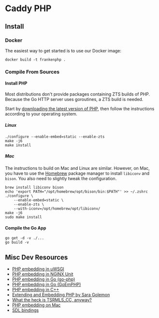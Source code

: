 # Caddy PHP


## Install

### Docker

The easiest way to get started is to use our Docker image:

```
docker build -t frankenphp .
```

### Compile From Sources

#### Install PHP

Most distributions don't provide packages containing ZTS builds of PHP.
Because the Go HTTP server uses goroutines, a ZTS build is needed.

Start by [downloading the latest version of PHP](https://www.php.net/downloads.php),
then follow the instructions according to your operating system.

##### Linux

```
./configure --enable-embed=static --enable-zts
make -j6
make install
```

##### Mac

The instructions to build on Mac and Linux are similar.
However, on Mac, you have to use the [Homebrew](https://brew.sh/) package manager to install `libiconv` and `bison`.
You also need to slightly tweak the configuration.

```
brew install libiconv bison
echo 'export PATH="/opt/homebrew/opt/bison/bin:$PATH"' >> ~/.zshrc
./configure \
    --enable-embed=static \
    --enable-zts \
    --with-iconv=/opt/homebrew/opt/libiconv/
make -j6
sudo make install
```

#### Compile the Go App

```
go get -d -v ./...
go build -v
```

## Misc Dev Resources

* [PHP embedding in uWSGI](https://github.com/unbit/uwsgi/blob/master/plugins/php/php_plugin.c)
* [PHP embedding in NGINX Unit](https://github.com/nginx/unit/blob/master/src/nxt_php_sapi.c)
* [PHP embedding in Go (go-php)](https://github.com/deuill/go-php)
* [PHP embedding in Go (GoEmPHP)](https://github.com/mikespook/goemphp)
* [PHP embedding in C++](https://gist.github.com/paresy/3cbd4c6a469511ac7479aa0e7c42fea7)
* [Extending and Embedding PHP by Sara Golemon](https://books.google.fr/books?id=zMbGvK17_tYC&pg=PA254&lpg=PA254#v=onepage&q&f=false)
* [What the heck is TSRMLS_CC, anyway?](http://blog.golemon.com/2006/06/what-heck-is-tsrmlscc-anyway.html)
* [PHP embedding on Mac](https://gist.github.com/jonnywang/61427ffc0e8dde74fff40f479d147db4)
* [SDL bindings](https://pkg.go.dev/github.com/veandco/go-sdl2@v0.4.21/sdl#Main)
